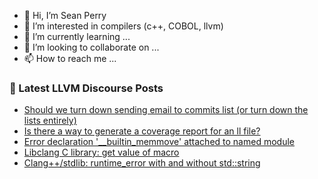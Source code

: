 - 👋 Hi, I’m Sean Perry
- 👀 I’m interested in compilers (c++, COBOL, llvm)
- 🌱 I’m currently learning ...
- 💞️ I’m looking to collaborate on ...
- 📫 How to reach me ...

<!---
s66perry/s66perry is a ✨ special ✨ repository because its `README.md` (this file) appears on your GitHub profile.
You can click the Preview link to take a look at your changes.
--->
### 📕 Latest LLVM Discourse Posts

<!-- DISCOURSE-LLVM:START -->
- [Should we turn down sending email to commits list &lpar;or turn down the lists entirely&rpar;](https://discourse.llvm.org/t/should-we-turn-down-sending-email-to-commits-list-or-turn-down-the-lists-entirely/80381#post_14)
- [Is there a way to generate a coverage report for an ll file?](https://discourse.llvm.org/t/is-there-a-way-to-generate-a-coverage-report-for-an-ll-file/80402#post_1)
- [Error declaration &#39;__builtin_memmove&#39; attached to named module](https://discourse.llvm.org/t/error-declaration-builtin-memmove-attached-to-named-module/80399#post_1)
- [Libclang C library: get value of macro](https://discourse.llvm.org/t/libclang-c-library-get-value-of-macro/80398#post_1)
- [Clang++/stdlib: runtime_error with and without std::string](https://discourse.llvm.org/t/clang-stdlib-runtime-error-with-and-without-std-string/80396#post_1)
<!-- DISCOURSE-LLVM:END -->
